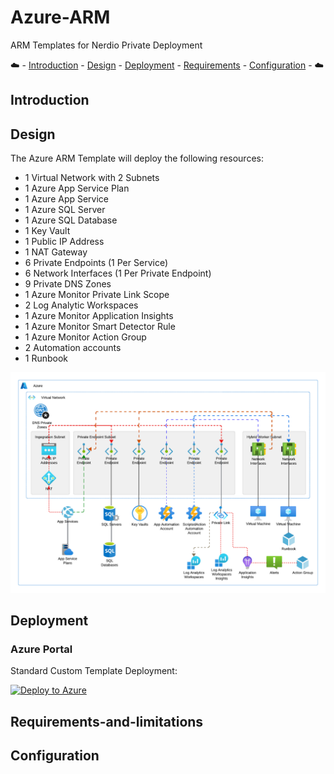 # Azure-ARM

ARM Templates for Nerdio Private Deployment

:cloud: - [Introduction](#introduction) - [Design](#design) - [Deployment](#deployment) - [Requirements](#requirements-and-limitations) - [Configuration](#configuration) - :cloud:

## Introduction

## Design

The Azure ARM Template will deploy the following resources:

- 1 Virtual Network with 2 Subnets
- 1 Azure App Service Plan
- 1 Azure App Service
- 1 Azure SQL Server
- 1 Azure SQL Database
- 1 Key Vault
- 1 Public IP Address
- 1 NAT Gateway
- 6 Private Endpoints (1 Per Service)
- 6 Network Interfaces (1 Per Private Endpoint)
- 9 Private DNS Zones
- 1 Azure Monitor Private Link Scope
- 2 Log Analytic Workspaces
- 1 Azure Monitor Application Insights
- 1 Azure Monitor Smart Detector Rule
- 1 Azure Monitor Action Group
- 2 Automation accounts
- 1 Runbook

![nerdio private deployment design](images/nerdio-private.png)

## Deployment

### Azure Portal

Standard Custom Template Deployment:

[![Deploy to Azure](https://aka.ms/deploytoazurebutton)](https://portal.azure.com/#create/Microsoft.Template/uri/https%3A%2F%2Fraw.githubusercontent.com%2Fswansosj%2FAzure-ARM%2Fsite-config%2FAVD%2FNerdio-Private%2Fazuredeploy.json)

## Requirements-and-limitations

## Configuration
